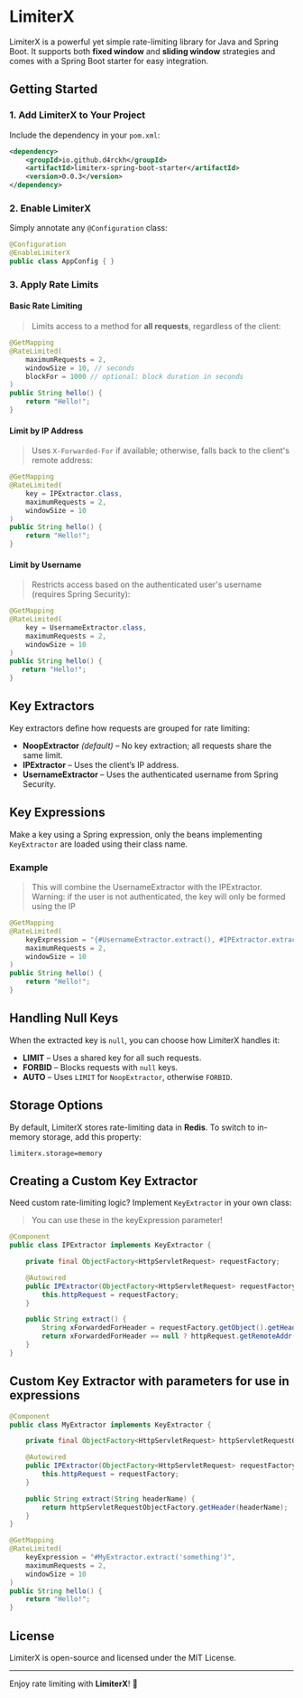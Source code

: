 # LimiterX

LimiterX is a powerful yet simple rate-limiting library for Java and Spring Boot. It supports both **fixed window** and **sliding window** strategies and comes with a Spring Boot starter for easy integration.

## Getting Started

### 1. Add LimiterX to Your Project

Include the dependency in your `pom.xml`:

```xml
<dependency>
    <groupId>io.github.d4rckh</groupId>
    <artifactId>limiterx-spring-boot-starter</artifactId>
    <version>0.0.3</version>
</dependency>
```

### 2. Enable LimiterX

Simply annotate any `@Configuration` class:

```java
@Configuration
@EnableLimiterX
public class AppConfig { }
```

### 3. Apply Rate Limits

#### Basic Rate Limiting

> Limits access to a method for **all requests**, regardless of the client:

```java
@GetMapping
@RateLimited(
    maximumRequests = 2,
    windowSize = 10, // seconds
    blockFor = 1000 // optional: block duration in seconds
)
public String hello() {
    return "Hello!";
}
```

#### Limit by IP Address

> Uses `X-Forwarded-For` if available; otherwise, falls back to the client's remote address:

```java
@GetMapping
@RateLimited(
    key = IPExtractor.class,
    maximumRequests = 2,
    windowSize = 10
)
public String hello() {
    return "Hello!";
}
```

#### Limit by Username

> Restricts access based on the authenticated user's username (requires Spring Security):

```java
@GetMapping
@RateLimited(
    key = UsernameExtractor.class,
    maximumRequests = 2,
    windowSize = 10
)
public String hello() {
   return "Hello!";
}
```

## Key Extractors

Key extractors define how requests are grouped for rate limiting:

- **NoopExtractor** *(default)* – No key extraction; all requests share the same limit.
- **IPExtractor** – Uses the client’s IP address.
- **UsernameExtractor** – Uses the authenticated username from Spring Security.

## Key Expressions

Make a key using a Spring expression, only the beans implementing `KeyExtractor` are loaded using their class name.

### Example

> This will combine the UsernameExtractor with the IPExtractor. Warning: if the user is not authenticated, the key will only be formed using the IP

```java
@GetMapping
@RateLimited(
    keyExpression = "{#UsernameExtractor.extract(), #IPExtractor.extract()}",
    maximumRequests = 2,
    windowSize = 10
)
public String hello() {
    return "Hello!";
}
```

## Handling Null Keys

When the extracted key is `null`, you can choose how LimiterX handles it:

- **LIMIT** – Uses a shared key for all such requests.
- **FORBID** – Blocks requests with `null` keys.
- **AUTO** – Uses `LIMIT` for `NoopExtractor`, otherwise `FORBID`.

## Storage Options

By default, LimiterX stores rate-limiting data in **Redis**. To switch to in-memory storage, add this property:

```properties
limiterx.storage=memory
```

## Creating a Custom Key Extractor

Need custom rate-limiting logic? Implement `KeyExtractor` in your own class:

> You can use these in the keyExpression parameter!

```java
@Component
public class IPExtractor implements KeyExtractor {

    private final ObjectFactory<HttpServletRequest> requestFactory;

    @Autowired
    public IPExtractor(ObjectFactory<HttpServletRequest> requestFactory) {
        this.httpRequest = requestFactory;
    }

    public String extract() {
        String xForwardedForHeader = requestFactory.getObject().getHeader("X-Forwarded-For");
        return xForwardedForHeader == null ? httpRequest.getRemoteAddr() : xForwardedForHeader;
    }
}
```

## Custom Key Extractor with parameters for use in expressions

```java
@Component
public class MyExtractor implements KeyExtractor {

    private final ObjectFactory<HttpServletRequest> httpServletRequestObjectFactory;

    @Autowired
    public IPExtractor(ObjectFactory<HttpServletRequest> requestFactory) {
        this.httpRequest = requestFactory;
    }

    public String extract(String headerName) {
        return httpServletRequestObjectFactory.getHeader(headerName);
    }
}

@GetMapping
@RateLimited(
    keyExpression = "#MyExtractor.extract('something')",
    maximumRequests = 2,
    windowSize = 10
)
public String hello() {
    return "Hello!";
}
```


## License

LimiterX is open-source and licensed under the MIT License.

---

Enjoy rate limiting with **LimiterX**! 🚀

